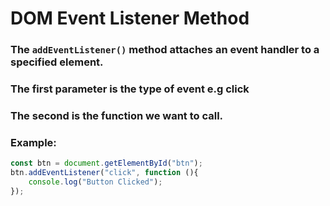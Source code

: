 # DOM Event Listener Method

### The `addEventListener()` method attaches an event handler to a specified element.

### The first parameter is the type of event e.g click

### The second is the function we want to call.

### Example:
```js
const btn = document.getElementById("btn");
btn.addEventListener("click", function (){
    console.log("Button Clicked");
});
```